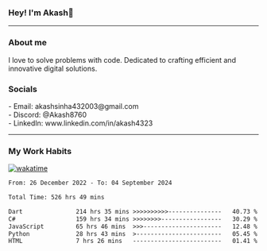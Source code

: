 <h3>Hey! I'm Akash👋</h3>

--- 

<h3>About me</h3>
I love to solve problems with code. Dedicated to crafting efficient and innovative digital solutions.

<h3>Socials</h3>
 - Email: akashsinha432003@gmail.com<br>
 - Discord: @Akash8760<br>
 - LinkedIn: www.linkedin.com/in/akash4323<br>


---

<h3>My Work Habits</h3>

[![wakatime](https://wakatime.com/badge/user/938b2951-49cf-4810-9b9e-c17cde3d3343.svg)](https://wakatime.com/@938b2951-49cf-4810-9b9e-c17cde3d3343)

<!--START_SECTION:waka-->

```txt
From: 26 December 2022 - To: 04 September 2024

Total Time: 526 hrs 49 mins

Dart               214 hrs 35 mins >>>>>>>>>>---------------   40.73 %
C#                 159 hrs 34 mins >>>>>>>>-----------------   30.29 %
JavaScript         65 hrs 46 mins  >>>----------------------   12.48 %
Python             28 hrs 43 mins  >------------------------   05.45 %
HTML               7 hrs 26 mins   -------------------------   01.41 %
```

<!--END_SECTION:waka-->

